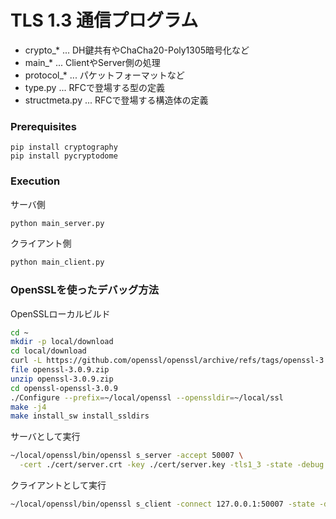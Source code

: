 
# TLS 1.3 通信プログラム

- crypto_* ... DH鍵共有やChaCha20-Poly1305暗号化など
- main_* ... ClientやServer側の処理
- protocol_* ... パケットフォーマットなど
- type.py ... RFCで登場する型の定義
- structmeta.py ... RFCで登場する構造体の定義

### Prerequisites

```
pip install cryptography
pip install pycryptodome
```

### Execution

サーバ側
```bash
python main_server.py
```

クライアント側
```bash
python main_client.py
```


### OpenSSLを使ったデバッグ方法

OpenSSLローカルビルド

```bash
cd ~
mkdir -p local/download
cd local/download
curl -L https://github.com/openssl/openssl/archive/refs/tags/openssl-3.0.9.zip -O
file openssl-3.0.9.zip
unzip openssl-3.0.9.zip
cd openssl-openssl-3.0.9
./Configure --prefix=~/local/openssl --openssldir=~/local/ssl
make -j4
make install_sw install_ssldirs
```

サーバとして実行

```bash
~/local/openssl/bin/openssl s_server -accept 50007 \
  -cert ./cert/server.crt -key ./cert/server.key -tls1_3 -state -debug
```

クライアントとして実行

```bash
~/local/openssl/bin/openssl s_client -connect 127.0.0.1:50007 -state -debug -tls1_3
```
